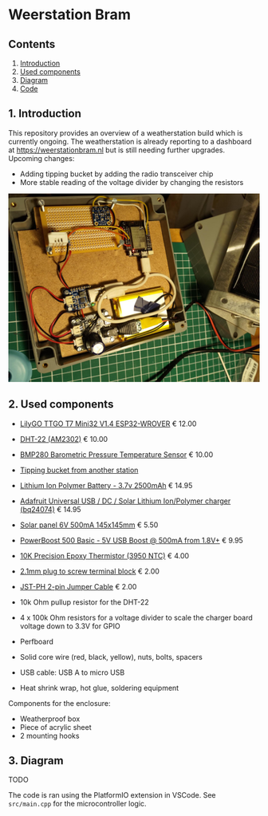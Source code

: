 Weerstation Bram
===============

Contents
----------------------

1. [ Introduction ](#intro)
2. [ Used components ](#components)
3. [ Diagram ](#diagram)
4. [ Code ](#code)


<a name="intro"></a>
## 1. Introduction

This repository provides an overview of a weatherstation build which is currently ongoing. The weatherstation is already reporting to a dashboard at https://weerstationbram.nl but is still needing further upgrades. Upcoming changes:

- Adding tipping bucket by adding the radio transceiver chip
- More stable reading of the voltage divider by changing the resistors

![Work in progress](./resources/readme_img/WorkInProgress.jpeg)

<a name="components"></a>
## 2. Used components

- [LilyGO TTGO T7 Mini32 V1.4 ESP32-WROVER](https://github.com/LilyGO/TTGO-T7-Demo) € 12.00
- [DHT-22 (AM2302)](https://www.adafruit.com/product/385) € 10.00
- [BMP280 Barometric Pressure Temperature Sensor](hhttps://www.adafruit.com/product/2651) € 10.00
- [Tipping bucket from another station](https://www.handleidi.ng/auriol/ian-365824/handleiding)
- [Lithium Ion Polymer Battery - 3.7v 2500mAh](https://www.adafruit.com/product/328) € 14.95
- [Adafruit Universal USB / DC / Solar Lithium Ion/Polymer charger (bq24074)](https://www.adafruit.com/product/4755) € 14.95
- [Solar panel 6V 500mA 145x145mm](https://www.aliexpress.com/item/32877897718.html) € 5.50
- [PowerBoost 500 Basic - 5V USB Boost @ 500mA from 1.8V+](https://www.adafruit.com/product/1903) € 9.95
- [10K Precision Epoxy Thermistor (3950 NTC)](https://www.adafruit.com/product/372) € 4.00
- [2.1mm plug to screw terminal block](https://www.adafruit.com/product/369) € 2.00
- [JST-PH 2-pin Jumper Cable](https://www.adafruit.com/product/1131) € 2.00

- 10k Ohm pullup resistor for the DHT-22
- 4 x 100k Ohm resistors for a voltage divider to scale the charger board voltage down to 3.3V for GPIO

- Perfboard
- Solid core wire (red, black, yellow), nuts, bolts, spacers

- USB cable: USB A to micro USB
- Heat shrink wrap, hot glue, soldering equipment

Components for the enclosure:
- Weatherproof box
- Piece of acrylic sheet
- 2 mounting hooks

<a name="diagram"></a>
## 3. Diagram

TODO

<a name="code"></a>

The code is ran using the PlatformIO extension in VSCode. See `src/main.cpp` for the microcontroller logic. 

